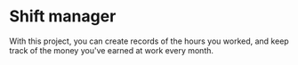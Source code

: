 # Shift manager

With this project, you can create records of the hours you worked, and keep track of the money you've earned at work every month.
